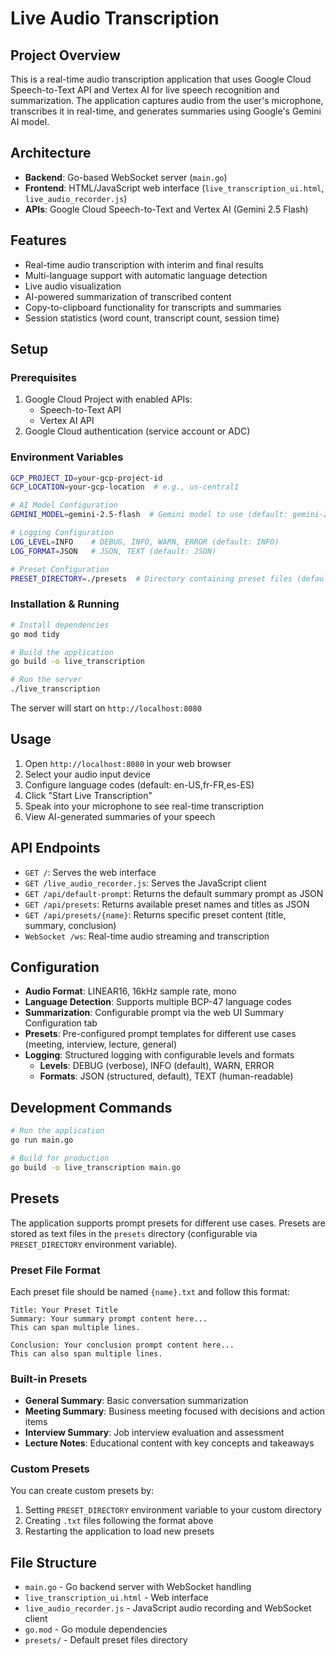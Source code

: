 # Live Audio Transcription

## Project Overview

This is a real-time audio transcription application that uses Google Cloud Speech-to-Text API and Vertex AI for live speech recognition and summarization. The application captures audio from the user's microphone, transcribes it in real-time, and generates summaries using Google's Gemini AI model.

## Architecture

- **Backend**: Go-based WebSocket server (`main.go`)
- **Frontend**: HTML/JavaScript web interface (`live_transcription_ui.html`, `live_audio_recorder.js`)
- **APIs**: Google Cloud Speech-to-Text and Vertex AI (Gemini 2.5 Flash)

## Features

- Real-time audio transcription with interim and final results
- Multi-language support with automatic language detection
- Live audio visualization
- AI-powered summarization of transcribed content
- Copy-to-clipboard functionality for transcripts and summaries
- Session statistics (word count, transcript count, session time)

## Setup

### Prerequisites

1. Google Cloud Project with enabled APIs:
   - Speech-to-Text API
   - Vertex AI API
2. Google Cloud authentication (service account or ADC)

### Environment Variables

```bash
GCP_PROJECT_ID=your-gcp-project-id
GCP_LOCATION=your-gcp-location  # e.g., us-central1

# AI Model Configuration
GEMINI_MODEL=gemini-2.5-flash  # Gemini model to use (default: gemini-2.5-flash)

# Logging Configuration
LOG_LEVEL=INFO    # DEBUG, INFO, WARN, ERROR (default: INFO)
LOG_FORMAT=JSON   # JSON, TEXT (default: JSON)

# Preset Configuration
PRESET_DIRECTORY=./presets  # Directory containing preset files (default: ./presets)
```

### Installation & Running

```bash
# Install dependencies
go mod tidy

# Build the application
go build -o live_transcription

# Run the server
./live_transcription
```

The server will start on `http://localhost:8080`

## Usage

1. Open `http://localhost:8080` in your web browser
2. Select your audio input device
3. Configure language codes (default: en-US,fr-FR,es-ES)
4. Click "Start Live Transcription"
5. Speak into your microphone to see real-time transcription
6. View AI-generated summaries of your speech

## API Endpoints

- `GET /`: Serves the web interface
- `GET /live_audio_recorder.js`: Serves the JavaScript client
- `GET /api/default-prompt`: Returns the default summary prompt as JSON
- `GET /api/presets`: Returns available preset names and titles as JSON
- `GET /api/presets/{name}`: Returns specific preset content (title, summary, conclusion)
- `WebSocket /ws`: Real-time audio streaming and transcription

## Configuration

- **Audio Format**: LINEAR16, 16kHz sample rate, mono
- **Language Detection**: Supports multiple BCP-47 language codes
- **Summarization**: Configurable prompt via the web UI Summary Configuration tab
- **Presets**: Pre-configured prompt templates for different use cases (meeting, interview, lecture, general)
- **Logging**: Structured logging with configurable levels and formats
  - **Levels**: DEBUG (verbose), INFO (default), WARN, ERROR
  - **Formats**: JSON (structured, default), TEXT (human-readable)

## Development Commands

```bash
# Run the application
go run main.go

# Build for production
go build -o live_transcription main.go
```

## Presets

The application supports prompt presets for different use cases. Presets are stored as text files in the `presets` directory (configurable via `PRESET_DIRECTORY` environment variable).

### Preset File Format

Each preset file should be named `{name}.txt` and follow this format:

```
Title: Your Preset Title
Summary: Your summary prompt content here...
This can span multiple lines.

Conclusion: Your conclusion prompt content here...
This can also span multiple lines.
```

### Built-in Presets

- **General Summary**: Basic conversation summarization
- **Meeting Summary**: Business meeting focused with decisions and action items
- **Interview Summary**: Job interview evaluation and assessment
- **Lecture Notes**: Educational content with key concepts and takeaways

### Custom Presets

You can create custom presets by:
1. Setting `PRESET_DIRECTORY` environment variable to your custom directory
2. Creating `.txt` files following the format above
3. Restarting the application to load new presets

## File Structure

- `main.go` - Go backend server with WebSocket handling
- `live_transcription_ui.html` - Web interface
- `live_audio_recorder.js` - JavaScript audio recording and WebSocket client
- `go.mod` - Go module dependencies
- `presets/` - Default preset files directory